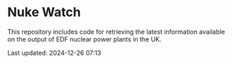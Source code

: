 # Nuke Watch

This repository includes code for retrieving the latest information available on the output of EDF nuclear power plants in the UK.

Last updated: 2024-12-26 07:13